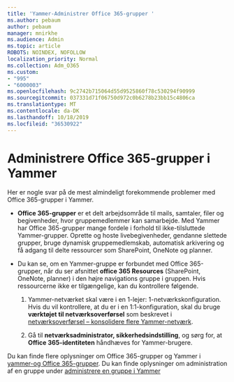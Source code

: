 ```yaml
---
title: 'Yammer-Administrer Office 365-grupper '
ms.author: pebaum
author: pebaum
manager: mnirkhe
ms.audience: Admin
ms.topic: article
ROBOTS: NOINDEX, NOFOLLOW
localization_priority: Normal
ms.collection: Adm_O365
ms.custom:
- "995"
- "6000003"
ms.openlocfilehash: 9c2742b715064d55d9525860f78c530294f90999
ms.sourcegitcommit: 037331d71f06750d972c0b6278b23bb15c4806ca
ms.translationtype: MT
ms.contentlocale: da-DK
ms.lasthandoff: 10/18/2019
ms.locfileid: "36530922"
---
```

# <a name="manage-office-365-groups-in-yammer"></a>Administrere Office 365-grupper i Yammer

Her er nogle svar på de mest almindeligt forekommende problemer med Office 365-grupper i Yammer.

* **Office 365-grupper** er et delt arbejdsområde til mails, samtaler, filer og begivenheder, hvor gruppemedlemmer kan samarbejde. Med Yammer har Office 365-grupper mange fordele i forhold til ikke-tilsluttede Yammer-grupper. Oprette og hoste livebegivenheder, gendanne slettede grupper, bruge dynamisk gruppemedlemskab, automatisk arkivering og få adgang til delte ressourcer som SharePoint, OneNote og planner.

* Du kan se, om en Yammer-gruppe er forbundet med Office 365-grupper, når du ser afsnittet **office 365 Resources** (SharePoint, OneNote, planner) i den højre navigations gruppe i gruppen. Hvis ressourcerne ikke er tilgængelige, kan du kontrollere følgende.

  1. Yammer-netværket skal være i en 1-lejer: 1-netværkskonfiguration. Hvis du vil kontrollere, at du er i en 1:1-konfiguration, skal du bruge **værktøjet til netværksoverførsel** som beskrevet i [netværksoverførsel – konsolidere flere Yammer-netværk](https://docs.microsoft.com/yammer/configure-your-yammer-network/consolidate-multiple-yammer-networks).

  2. Gå til **netværksadministrator, sikkerhedsindstilling**, og sørg for, at **Office 365-identiteten** håndhæves for Yammer-brugere.

Du kan finde flere oplysninger om Office 365-grupper og Yammer i [yammer-og Office 365-grupper](https://docs.microsoft.com/yammer/manage-yammer-groups/yammer-and-office-365-groups?redirectSourcePath=%252fen-us%252farticle%252fYammer-and-Office-365-Groups-d8c239dc-a48b-47ab-b85e-6b4b8191a869). Du kan finde oplysninger om administration af en gruppe under [administrere en gruppe i Yammer](https://support.office.com/article/Manage-a-group-in-Yammer-6e05c6d6-5548-4c88-89cd-e6757a514ef2)
